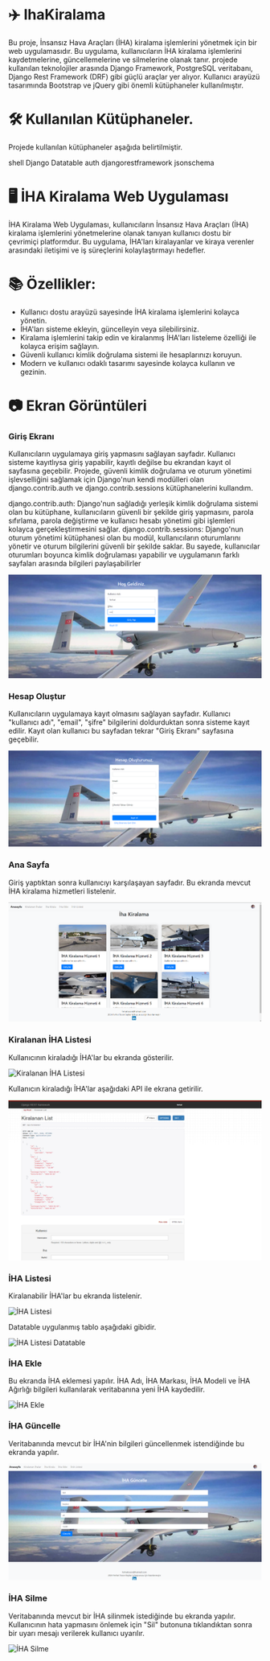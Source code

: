 # :airplane: IhaKiralama

Bu proje, İnsansız Hava Araçları (İHA) kiralama işlemlerini yönetmek için bir web uygulamasıdır. Bu uygulama, kullanıcıların İHA kiralama işlemlerini kaydetmelerine, güncellemelerine ve silmelerine olanak tanır.
projede kullanılan teknolojiler arasında Django Framework, PostgreSQL veritabanı, Django Rest Framework (DRF) gibi güçlü araçlar yer alıyor. Kullanıcı arayüzü tasarımında Bootstrap ve jQuery gibi önemli kütüphaneler kullanılmıştır.

# :hammer_and_wrench: Kullanılan Kütüphaneler.

Projede kullanılan kütüphaneler aşağıda belirtilmiştir.

shell
Django
Datatable
auth
djangorestframework
jsonschema


# :desktop_computer: İHA Kiralama Web Uygulaması

İHA Kiralama Web Uygulaması, kullanıcıların İnsansız Hava Araçları (İHA) kiralama işlemlerini yönetmelerine olanak tanıyan kullanıcı dostu bir çevrimiçi platformdur. Bu uygulama, İHA'ları kiralayanlar ve kiraya verenler arasındaki iletişimi ve iş süreçlerini kolaylaştırmayı hedefler.

# :books: Özellikler:

- Kullanıcı dostu arayüzü sayesinde İHA kiralama işlemlerini kolayca yönetin.
- İHA'ları sisteme ekleyin, güncelleyin veya silebilirsiniz.
- Kiralama işlemlerini takip edin ve kiralanmış İHA'ları listeleme özelliği ile kolayca erişim sağlayın.
- Güvenli kullanıcı kimlik doğrulama sistemi ile hesaplarınızı koruyun.
- Modern ve kullanıcı odaklı tasarımı sayesinde kolayca kullanın ve gezinin.

# :camera: Ekran Görüntüleri

### Giriş Ekranı

Kullanıcıların uygulamaya giriş yapmasını sağlayan sayfadır. Kullanıcı sisteme kayıtlıysa giriş yapabilir, kayıtlı değilse bu ekrandan kayıt ol sayfasına geçebilir. Projede, güvenli kimlik doğrulama ve oturum yönetimi işlevselliğini sağlamak için Django'nun kendi modülleri olan django.contrib.auth ve django.contrib.sessions kütüphanelerini kullandım.

django.contrib.auth: Django'nun sağladığı yerleşik kimlik doğrulama sistemi olan bu kütüphane, kullanıcıların güvenli bir şekilde giriş yapmasını, parola sıfırlama, parola değiştirme ve kullanıcı hesabı yönetimi gibi işlemleri kolayca gerçekleştirmesini sağlar.
django.contrib.sessions: Django'nun oturum yönetimi kütüphanesi olan bu modül, kullanıcıların oturumlarını yönetir ve oturum bilgilerini güvenli bir şekilde saklar. Bu sayede, kullanıcılar oturumları boyunca kimlik doğrulaması yapabilir ve uygulamanın farklı sayfaları arasında bilgileri paylaşabilirler

![Giriş Ekranı](ihaikirala/ProjeEkranFotograflari/GirisEkranı.png)

### Hesap Oluştur

Kullanıcıların uygulamaya kayıt olmasını sağlayan sayfadır. Kullanıcı "kullanıcı adı", "email", "şifre" bilgilerini doldurduktan sonra sisteme kayıt edilir. Kayıt olan kullanıcı bu sayfadan tekrar "Giriş Ekranı" sayfasına geçebilir.

![Hesap Oluştur](ihaikirala/ProjeEkranFotograflari/HesapOlustur.png)

### Ana Sayfa

Giriş yaptıktan sonra kullanıcıyı karşılaşayan sayfadır. Bu ekranda mevcut İHA kiralama hizmetleri listelenir.

![Ana Sayfa](ihaikirala/ProjeEkranFotograflari/AnaSayfa.png)

### Kiralanan İHA Listesi

Kullanıcının kiraladığı İHA'lar bu ekranda gösterilir. 

![Kiralanan İHA Listesi](ihaikirala/ProjeEkranFotograflari/KiralananİhaListesi.png)

Kullanıcın kiraladığı İHA'lar aşağıdaki API ile ekrana getirilir.

![Kiralanan İHA Listesi](ihaikirala/ProjeEkranFotograflari/KiralananApi.png)

### İHA Listesi

Kiralanabilir İHA'lar bu ekranda listelenir.

![İHA Listesi](ihaikirala/ProjeEkranFotograflari/İhaListesi.png)

Datatable uygulanmış tablo aşağıdaki gibidir.

![İHA Listesi Datatable](ihaikirala/ProjeEkranFotograflari/datatableUygulanmısTablo.png)

### İHA Ekle

Bu ekranda İHA eklemesi yapılır. İHA Adı, İHA Markası, İHA Modeli ve İHA Ağırlığı bilgileri kullanılarak veritabanına yeni İHA kaydedilir.

![İHA Ekle](ihaikirala/ProjeEkranFotograflari/İhaEkle.png)

### İHA Güncelle

Veritabanında mevcut bir İHA'nin bilgileri güncellenmek istendiğinde bu ekranda yapılır. 

![İHA Güncelle](ihaikirala/ProjeEkranFotograflari/İhaGüncelle.png)

### İHA Silme

Veritabanında mevcut bir İHA silinmek istediğinde bu ekranda yapılır. Kullanıcının hata yapmasını önlemek için "Sil" butonuna tıklandıktan sonra bir uyarı mesajı verilerek kullanıcı uyarılır.

![İHA Silme](ihaikirala/ProjeEkranFotograflari/İhaSilme.png)

